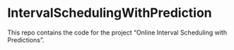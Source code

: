 # IntervalSchedulingWithPrediction
This repo contains the code for the project “Online Interval Scheduling with Predictions”. 
